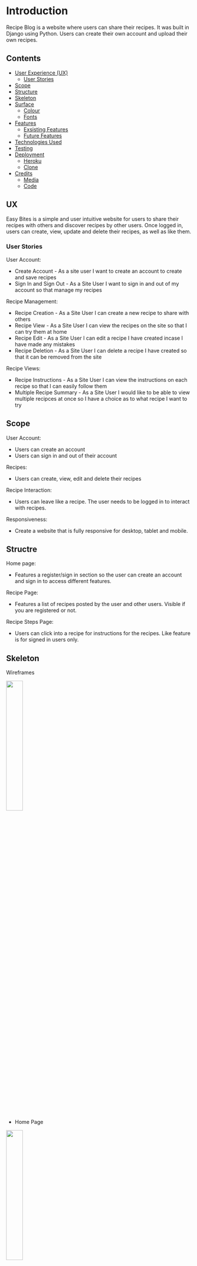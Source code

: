 # Introduction

Recipe Blog is a website where users can share their recipes. It was built in Django using Python. Users can create their own account and upload their own recipes. 

## Contents
* [User Experience (UX)](#UX)
    * [User Stories](#User-Stories)
* [Scope](#Scope)
* [Structure](#Structure)
* [Skeleton](#Skeleton)
* [Surface](#Surface)
    * [Colour](#Colour)
    * [Fonts](#Fonts)
* [Features](#Features)
    * [Exsisting Features](#Exsisting-Features)
    * [Future Features](#Future-Features)
* [Technologies Used](#Technologies-Used)
* [Testing](#Testing)
* [Deployment](#Deployment)
    * [Heroku](#Heroku)
    * [Clone](#Clone)
* [Credits](#Credits)
    * [Media](#Media)
    * [Code](#Code)

## UX
Easy Bites is a simple and user intuitive website for users to share their recipes with others and discover recipes by other users. Once logged in, users can create, view, update and delete their recipes, as well as like them.

### User Stories 
User Account: 
* Create Account - As a site user I want to create an account to create and save recipes
* Sign In and Sign Out - As a Site User I want to sign in and out of my account so that manage my recipes

Recipe Management:
* Recipe Creation - As a Site User I can create a new recipe to share with others
* Recipe View - As a Site User I can view the recipes on the site so that I can try them at home
* Recipe Edit - As a Site User I can edit a recipe I have created incase I have made any mistakes
* Recipe Deletion - As a Site User I can delete a recipe I have created so that it can be removed from the site

Recipe Views:
* Recipe Instructions - As a Site User I can view the instructions on each recipe so that I can easily follow them
* Multiple Recipe Summary -  As a Site User I would like to be able to view multiple recipces at once so I have a choice as to what recipe I want to try

## Scope
User Account:
* Users can create an account
* Users can sign in and out of their account

Recipes: 
* Users can create, view, edit and delete their recipes 

Recipe Interaction: 
* Users can leave like a recipe. The user needs to be logged in to interact with recipes.

Responsiveness:
* Create a website that is fully responsive for desktop, tablet and mobile.

## Structre 
Home page:
* Features a register/sign in section so the user can create an account and sign in to access different features. 

Recipe Page:
* Features a list of recipes posted by the user and other users. Visible if you are registered or not.

Recipe Steps Page:
* Users can click into a recipe for instructions for the recipes. Like feature is for signed in users only.

## Skeleton
Wireframes

<img src="media/home-page-wireframe.png" width="30%">

* Home Page

<img src="media/recipe-page-wireframe.png" width="30%">

* Recipe Page

<img src="media/recipe-list-wireframe.png" width="30%">

* Recipe Instruction Page

Database

<img src="media/recipe-database.png">

## Surface
Colour 

<img src="media/site-colours.png" width="30%">

* The colour scheme is kept simple by using black and white for the main design of the website. It is this way so nothing is too distracting for the user when they are reading. For the delete recipe button red is used to stand out to the user

Fonts 
* The fonts used for this site are Lato and Montserrat

### Agile Methodology
All epics and user stories were recored using [Trello](https://trello.com/home). They were moved from To-Do, In-Progress and then Done lists

## Sprint 1 - Account Management:
<img src="media/account-management-sprint.png" width="30%">

- Implement a Register page
- Implement a Login page
- Implement a Logout Page 

## Sprint 2 - Managing Recipes:
<img src="media/managing-recipes-sprint.png" width="30%">



- Implement a view recipe page
- Implement a create recipe form
- Implement a update recipe form
- Implement a delete recipe form

## Sprint 3 - Recipe Interaction:
<img src="media/recipe-interaction-sprint.png" width="30%">

- Implement a like button
- Implement a back button


## Features 
Exisiting Features
### Home Page
<img src="media/banner-image.png" width="30%">

* The banner image welcomes users to the site with a message 

### Recipe Page
<img src="media/Recipes.png" width="30%">

* The recipe page displays all recipes on the site
* Displays buttons to update recipe, delete recipe and add recipe when logged in

### Recipe Detail Page
<img src="media/recipe-details-page.png" width="30%">

* On the recipe page users can see all recipes available on the website, along with the title, author, and description of the recipe. To fully see the recipe users can click on the recipe title

### Like and Back button
<img src="media/likes-back-button.png">

* Users can like a recpie and view how many likes are on the recipe. A back button is available for users to return to the recipes page

### Add Recipe Page
<img src="media/add-recipe.png" width="30%">

* On this page users can fill out the form to add a recipe

<img src="media/recipe-add-message.png" width="30%">

* When a user adds a recipe a message pops up at the top of the page letting them know they have successfully added the recipe

### Edit Recipe Page
<img src="media/edit-recipe.png" width="30%">

* On this page users can fill out the form to edit a recipe

<img src="media/edit-message.png" width="30%">

* When a user edits a recipe a message pops up at the top of the page letting them know they have successfully edited the recipe

### Delete Recipe Page
<img src="media/delete-recipe-modal.png" width="30%">

* The modal will ask the user if they want to delete the recipe

<img src="media/delete-recipe.png" width="30%">

* Once confirmed a message pops up at the top of the page letting them know they have successfully deleted the recipe

### Signup Page
<img src="media/signup-page.png" width="30%">

* On the signup page, a new user can signup for the blof by filling out and submitting the form

<img src="media/signed-up-message.png" width="30%">

* When a user signs up to the site a message pops up at the top of the page letting them know they have successfully signed in

### Login Page
<img src="media/signin-page.png" width="30%">

* On the login page, users can login to the site by entering their username and password if they are a registered user

<img src="media/signin-message.png" width="30%">

* When a user logs in to the site a message pops up at the top of the page letting them know they have successfully signed in

### Logout Page
<img src="media/signout.png" width="30%">

* On the logout page, users can confirm that they want to log out of the site

<img src="media/signout-message.png" width="30%">

* When a user logs out of the site a message pops up at the top of the page letting them know they have successfully signed out

### Navbar
<img src="media/narbar-logged-out.png" width="30%">

* The navbar is present on the top of every page
* It displays home, register and login if the user is not logged in

<img src="media/navbar-signedin.png" width="30%">

* Once logged in it displays home and logout

### Footer
<img src="media/footer.png" width="30%">

* The footer displays social media links for the site

Future Features
- Add ability to comment on recipes
- Add ability for users to have a profile where they can view recipes that they have saved, along with uploading a profile image and adding a bio
- Add categories so users can look to see what recipes are on the blog for fish, chicken etc
- Add search bar so users can search for a specific recipe

## Technologies Used
Python 
[Heroku](https://dashboard.heroku.com/) - Deploying the project
[GitHub](https://github.com/) - Hosting code for the project
[Balsamiq](https://balsamiq.com/wireframes/) -  Used for wireframes 
[Font Awesome](https://fontawesome.com/) - Used for icons
[Cloudinary](https://cloudinary.com/) -  Used for storing static data
[Google Fonts](https://fonts.google.com/) - For fonts used in the project
[Bootstrap5](https://getbootstrap.com/) - Used to style and add responsiveness to the site
[TinyPNG](https://tinypng.com/) -  Used for compressing images
[Google Chrome Dev Tools](https://developer.chrome.com/docs/devtools/) - Used for debugging 



## Testing
Testing documents can be found at [TESTING.MD](TESTING.md)


## Deployment 
Heroku
* Go to the Heroku website (https://www.heroku.com/) 
* Login to Heroku and select Create App 
* Click New and Create a new app
* Enter a name and select location
* Click on create new app
* Go to the Settings tab 
* Add all nessecary config vars
* Navigate to the Deploy tab
* Click on Connect to Github and search for the repository
* Navigate to enable automatic deployments and enable
* Navigate to manual deploy and click on deploy branch

Clone
The repository can be cloned by following these steps:
- Log into GitHub and go to the GitHub Repository
- Click on the code button on the right above the files list
- Then select HTTPS and copy the URL
- Open Git Bash
- Change the current working to the location you want the cloned directory to be
- Type git clone and paste the URL from earlier
- Press enter to create the local clone

## Credits
Media 
Recipes from
* [here](https://www.bbcgoodfood.com/recipes/pizza-margherita-4-easy-steps)
* [here](https://www.bbcgoodfood.com/recipes/gyoza)
* [here](https://www.bbcgoodfood.com/recipes/chocolate-muffins)
* [here](https://www.bbcgoodfood.com/recipes/air-fryer-chicken-thighs)
* [here](https://www.bbcgoodfood.com/recipes/one-pot-tomato-orzo)

Banner image was taken from [Unsplash](https://unsplash.com/)

Content 
* Pagination was taken and adapted from [here](https://docs.djangoproject.com/en/4.2/topics/pagination/)
* Form was inspired from [here](https://docs.djangoproject.com/en/4.2/topics/forms/) and [here](https://www.geeksforgeeks.org/django-forms/)